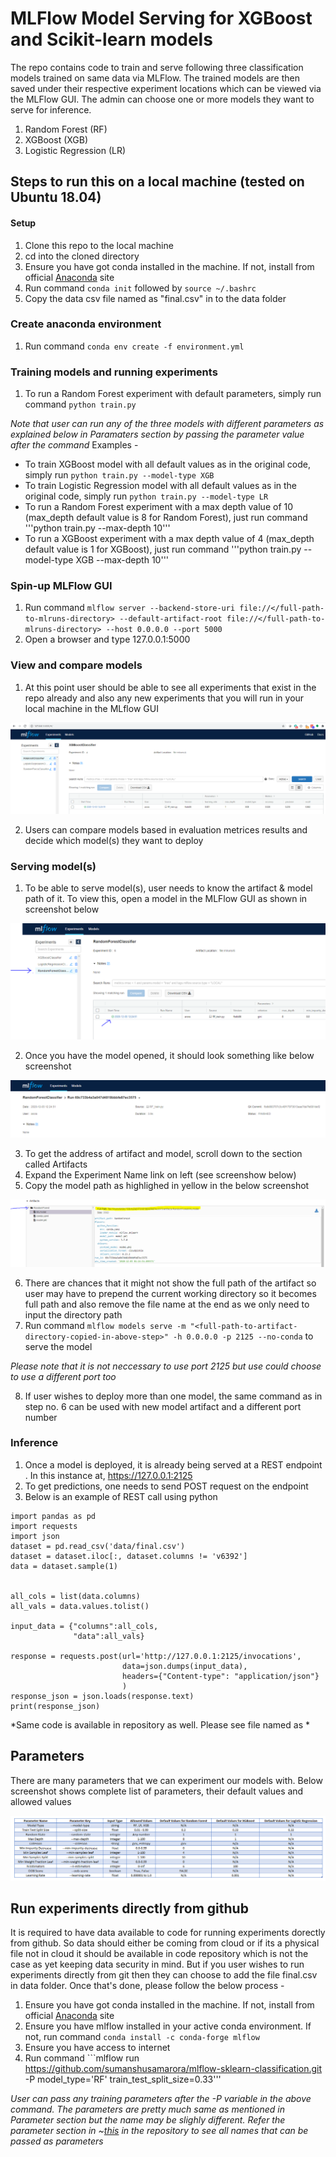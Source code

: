 # MLFlow Model Serving for XGBoost and Scikit-learn models
The repo contains code to train and serve following three classification models trained on same data via MLFlow. The trained models are then saved under their respective experiment locations which can be viewed via the MLFlow GUI. The admin can choose one or more models they want to serve for inference.

1) Random Forest (RF)
2) XGBoost (XGB)
3) Logistic Regression (LR)


## Steps to run this on a local machine (tested on Ubuntu 18.04)

#### Setup
1) Clone this repo to the local machine
2) cd into the cloned directory
3) Ensure you have got conda installed in the machine. If not, install from official [Anaconda](https://docs.anaconda.com/anaconda/install/) site
4) Run command ```conda init``` followed by ```source ~/.bashrc```
5) Copy the data csv file named as "final.csv" in to the data folder


### Create anaconda environment
1) Run command ```conda env create -f environment.yml```


### Training models and running experiments
1) To run a Random Forest experiment with default parameters, simply run command ```python train.py```

*Note that user can run any of the three models with different parameters as explained below in Paramaters section by passing the parameter value after the command*
Examples - 
* To train XGBoost model with all default values as in the original code, simply run ```python train.py --model-type XGB```
* To train Logistic Regression model with all default values as in the original code, simply run ```python train.py --model-type LR```
* To run a Random Forest experiment with a max depth value of 10 (max_depth default value is 8 for Random Forest), just run command '''python train.py --max-depth 10'''
* To run a XGBoost experiment with a max depth value of 4 (max_depth default value is 1 for XGBoost), just run command '''python train.py --model-type XGB --max-depth 10'''


### Spin-up MLFlow GUI
1) Run command ```mlflow server --backend-store-uri file://</full-path-to-mlruns-directory> --default-artifact-root file://</full-path-to-mlruns-directory> --host 0.0.0.0 --port 5000```
2) Open a browser and type 127.0.0.1:5000


### View and compare models
1) At this point user should be able to see all experiments that exist in the repo already and also any new experiments that you will run in your local machine in the MLflow GUI

![alt text](images/MLFLOW-Server.PNG)

2) Users can compare models based in evaluation metrices results and decide which model(s) they want to deploy


### Serving model(s)
1) To be able to serve model(s), user needs to know the artifact & model path of it. To view this, open a model in the MLFlow GUI as shown in screenshot below

![alt text](images/open-model.PNG)

2) Once you have the model opened, it should look something like below screenshot

![alt text](images/model_opened.PNG)

3) To get the address of artifact and model, scroll down to the section called Artifacts
4) Expand the Experiment Name link on left (see screenshow below)
5) Copy the model path as highlighed in yellow in the below screenshot

![alt text](images/model-path.PNG)

6) There are chances that it might not show the full path of the artifact so user may have to prepend the current working directory so it becomes full path and also remove the file name at the end as we only need to input the directory path
7) Run command ```mlflow models serve -m "<full-path-to-artifact-directory-copied-in-above-step>" -h 0.0.0.0 -p 2125 --no-conda``` to serve the model

*Please note that it is not neccessary to use port 2125 but use could choose to use a different port too*

8) If user wishes to deploy more than one model, the same command as in step no. 6 can be used with new model artifact and a different port number


### Inference
1) Once a model is deployed, it is already being served at a REST endpoint . In this instance at, https://127.0.0.1:2125
2) To get predictions, one needs to send POST request on the endpoint
3) Below is an example of REST call using python

```
import pandas as pd
import requests
import json
dataset = pd.read_csv('data/final.csv')
dataset = dataset.iloc[:, dataset.columns != 'v6392']
data = dataset.sample(1)


all_cols = list(data.columns)
all_vals = data.values.tolist()

input_data = {"columns":all_cols,
              "data":all_vals}

response = requests.post(url='http://127.0.0.1:2125/invocations',
                         data=json.dumps(input_data),
                         headers={"Content-type": "application/json"}
                         )
response_json = json.loads(response.text)
print(response_json)
```

*Same code is available in repository as well. Please see file named as *


## Parameters
There are many parameters that we can experiment our models with. Below screenshot shows complete list of parameters, their default values and allowed values

![alt text](images/param-table.PNG)

## Run experiments directly from github
It is required to have data available to code for running experiments dorectly from github. So data should either be coming from cloud or if its a physical file not in cloud it should be available in code repository which is not the case as yet keeping data security in mind. But if you user wishes to run experiments directly from git then they can choose to add the file final.csv in data folder. Once that's done, please follow the below process -

1) Ensure you have got conda installed in the machine. If not, install from official [Anaconda](https://docs.anaconda.com/anaconda/install/) site
2) Ensure you have mlflow installed in your active conda environment. If not, run command ```conda install -c conda-forge mlflow```
3) Ensure you have access to internet
4) Run command ```mlflow run https://github.com/sumanshusamarora/mlflow-sklearn-classification.git -P model_type='RF' train_test_split_size=0.33'''

*User can pass any training parameters after the -P variable in the above command. The parameters are pretty much same as mentioned in Parameter section but the name may be slighly different. Refer the parameter section in ~[this](./MLproject) in the repository to see all names that can be passed as parameters*
